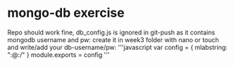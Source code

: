# mongo-db exercise
Repo should work fine, db_config.js is ignored in git-push as it contains mongodb username and pw:
create it in week3 folder with nano or touch and write/add your db-username/pw:
'''javascript
var config = {
        mlabstring: "<dbusername>:<user-password>@<db-URL>:<port>/<db-name>"
 }
 module.exports = config
''' 
